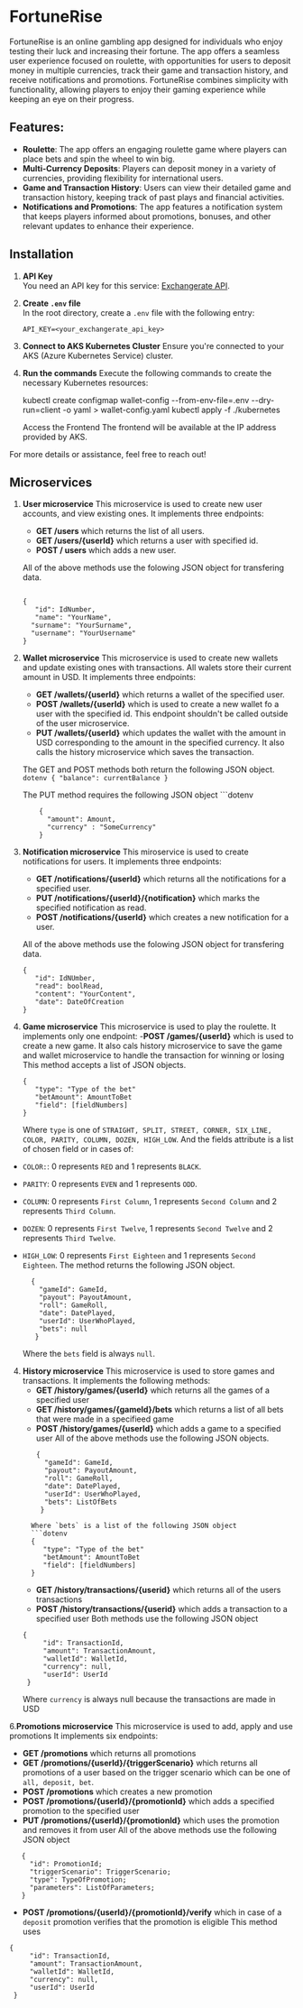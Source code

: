 # FortuneRise

FortuneRise is an online gambling app designed for individuals who enjoy testing their luck and increasing their fortune. The app offers a seamless user experience focused on roulette, with opportunities for users to deposit money in multiple currencies, track their game and transaction history, and receive notifications and promotions. FortuneRise combines simplicity with functionality, allowing players to enjoy their gaming experience while keeping an eye on their progress.

## Features:
- **Roulette**: The app offers an engaging roulette game where players can place bets and spin the wheel to win big.
- **Multi-Currency Deposits**: Players can deposit money in a variety of currencies, providing flexibility for international users.
- **Game and Transaction History**: Users can view their detailed game and transaction history, keeping track of past plays and financial activities.
- **Notifications and Promotions**: The app features a notification system that keeps players informed about promotions, bonuses, and other relevant updates to enhance their experience.

## Installation

1. **API Key**  
   You need an API key for this service: [Exchangerate API](https://www.exchangerate-api.com/).  

2. **Create `.env` file**  
   In the root directory, create a `.env` file with the following entry:
   ```dotenv
   API_KEY=<your_exchangerate_api_key>

3. **Connect to AKS Kubernetes Cluster**
  Ensure you're connected to your AKS (Azure Kubernetes Service) cluster.

4. **Run the commands**
  Execute the following commands to create the necessary Kubernetes resources:

    kubectl create configmap wallet-config --from-env-file=.env --dry-run=client -o yaml > wallet-config.yaml
    kubectl apply -f ./kubernetes

    Access the Frontend
    The frontend will be available at the IP address provided by AKS.

For more details or assistance, feel free to reach out!

## Microservices
1. **User microservice**
   This microservice is used to create new user accounts, and view existing ones.
   It implements three endpoints:
      - **GET /users** which returns the list of all users.
      - **GET /users/{userId}** which returns a user with specified id.
      - **POST / users** which adds a new user.

      All of the above methods use the folowing JSON object for transfering data.
     ```dotenv

     {
        "id": IdNumber,
        "name": "YourName",
       "surname": "YourSurname",
       "username": "YourUsername"
     }

2. **Wallet microservice**
      This microservice is used to create new wallets and update existing ones with transactions. All walets store their current amount in USD.
      It implements three endpoints:
      - **GET /wallets/{userId}** which returns a wallet of the specified user.
      - **POST /wallets/{userId}** which is used to create a new wallet fo a user with the specified id. This                                        endpoint shouldn't be called outside of the user microservice.
      - **PUT /wallets/{userId}** which updates the wallet with the amount in USD corresponding to the amount in the specified currency. It also calls the history microservice which saves the transaction.
   
   The GET and POST methods both return the following JSON object.
         ```dotenv
            {
                 "balance": currentBalance
            }
         ```


   The PUT method requires the following JSON object
            ```dotenv
   
           {
             "amount": Amount,
             "currency" : "SomeCurrency" 
           }

3. **Notification microservice**
     This miroservice is used to create notifications for users.
      It implements three endpoints:
      - **GET /notifications/{userId}** which returns all the notifications for a specified user.
      - **PUT /notifications/{userId}/{notification}** which marks the specified notification as read.
      - **POST /notifications/{userId}** which creates a new notification for a user.

      All of the above methods use the folowing JSON object for transfering data.
     ```dotenv
     {
        "id": IdNUmber,
        "read": boolRead,
        "content": "YourContent",
        "date": DateOfCreation
     }
     ```
4. **Game microservice**
      This microservice is used to play the roulette.
      It implements only one endpoint:
      -**POST /games/{userId}** which is used to create a new game. It also cals history microservice to save the game and wallet microservice to handle the transaction for winning or losing
      This method accepts a list of JSON objects.
      ```dotenv
      {
         "type": "Type of the bet"
         "betAmount": AmountToBet
         "field": [fieldNumbers]
      }
      ```
   Where `type` is one of `STRAIGHT, SPLIT, STREET, CORNER, SIX_LINE, COLOR, PARITY, COLUMN, DOZEN, HIGH_LOW`.
   And the fields attribute is a list of chosen field or in cases of:
- `COLOR:`: 0 represents `RED` and 1 represents `BLACK`.
-  `PARITY`: 0 represents `EVEN` and 1 represents `ODD`.
-  `COLUMN`: 0 represents `First Column`, 1 represents `Second Column` and 2 represents `Third Column`.
-  `DOZEN`: 0 represents `First Twelve`, 1 represents `Second Twelve` and 2 represents `Third Twelve`.
-  `HIGH_LOW`: 0 represents `First Eighteen` and 1 represents `Second Eighteen`.
  The method returns the following JSON object.
    ```dotenv
      {
        "gameId": GameId,
        "payout": PayoutAmount,
        "roll": GameRoll,
        "date": DatePlayed,
        "userId": UserWhoPlayed,
        "bets": null
       }
    ```

   Where the `bets` field is always `null`.
4. **History microservice**
   This microservice is used to store games and transactions.
   It implements the following methods:
   - **GET /history/games/{userId}** which returns all the games of a specified user
   - **GET /history/games/{gameId}/bets** which returns a list of all bets that were made in a specifieed game
   - **POST /history/games/{userId}** which adds a game to a specified user
     All of the above methods use the following JSON objects.
      ```dotenv
      {
        "gameId": GameId,
        "payout": PayoutAmount,
        "roll": GameRoll,
        "date": DatePlayed,
        "userId": UserWhoPlayed,
        "bets": ListOfBets
       }
    ```
      Where `bets` is a list of the following JSON object
      ```dotenv
      {
         "type": "Type of the bet"
         "betAmount": AmountToBet
         "field": [fieldNumbers]
      }
      ```
   - **GET /history/transactions/{userid}** which returns all of the users transactions
   - **POST /history/transactions/{userid}** which adds a transaction to a specified user
   Both methods use the following JSON object
   ```dotenv
   {
        "id": TransactionId,
        "amount": TransactionAmount,
        "walletId": WalletId,
        "currency": null,
        "userId": UserId
    }
   ```
   Where `currency` is always null because the transactions are made in USD

6.**Promotions microservice**
   This microservice is used to add, apply and use promotions
   It implements six endpoints:
   - **GET /promotions** which returns all promotions
   - **GET /promotions/{userId}/{triggerScenario}** which returns all promotions of a user based on the trigger scenario which can be one of `all, deposit, bet`.
   - **POST /promotions** which creates a new promotion
   - **POST /promotions/{userId}/{promotionId}** which adds a specified promotion to the specified user
   - **PUT /promotions/{userId}/{promotionId}** which uses the promotion and removes it from user
   All of the above methods use the following JSON object
   ```dotenv
      {
        "id": PromotionId;
        "triggerScenario": TriggerScenario;
        "type": TypeOfPromotion;
        "parameters": ListOfParameters;
      }

   ```

   - **POST /promotions/{userId}/{promotionId}/verify** which in case of a `deposit` promotion verifies that the promotion is eligible
   This method uses
   ```dotenv
   {
        "id": TransactionId,
        "amount": TransactionAmount,
        "walletId": WalletId,
        "currency": null,
        "userId": UserId
    }
   ```
   
   
  
   
 
